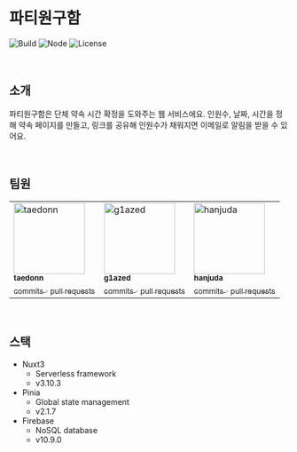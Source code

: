 # 파티원구함

![Build](https://img.shields.io/badge/Build-nuxt3-%2328CF8D)
![Node](https://img.shields.io/badge/Node-v18.+-%2324B524)
![License](https://img.shields.io/badge/License-MIT-blue.svg)

&nbsp;

## 소개

파티원구함은 단체 약속 시간 확정을 도와주는 웹 서비스에요. 인원수, 날짜, 시간을 정해 약속 페이지를 만들고, 링크를 공유해 인원수가 채워지면 이메일로 알림을 받을 수 있어요.

&nbsp;

## 팀원

<table>
  <tbody>
    <tr>
        <td valign="top" width="33.33%">
            <img src="https://avatars.githubusercontent.com/u/107545098?v=4" width="128px;" alt="taedonn"/><br/>
            <a href="https://github.com/taedonn">
                <sub><b>taedonn</b></sub>
            </a><br/>
            <a href="https://github.com/taedonn/partywonguham/commits?author=taedonn" title="Commits">
                <sub>commits</sub>
            </a> <sub>·</sub> 
            <a href="https://github.com/taedonn/partywonguham/pulls?q=taedonn" title="Pull Requests">
                <sub>pull requests</sub>
            </a>
        </td>
        <td valign="top" width="33.33%">
            <img src="https://avatars.githubusercontent.com/u/96365042?v=4" width="128px;" alt="g1azed"/><br/>
            <a href="https://github.com/g1azed">
                <sub><b>g1azed</b></sub>
            </a><br/>
            <a href="https://github.com/g1azed/partywonguham/commits?author=g1azed" title="Commits">
                <sub>commits</sub>
            </a> <sub>·</sub> 
            <a href="https://github.com/g1azed/partywonguham/pulls?q=g1azed" title="Pull Requests">
                <sub>pull requests</sub>
            </a>
        </td>
        <td valign="top" width="33.33%">
            <img src="https://avatars.githubusercontent.com/u/88708708?v=4" width="128px;" alt="hanjuda"/><br/>
            <a href="https://github.com/hanjuda">
                <sub><b>hanjuda</b></sub>
            </a><br/>
            <a href="https://github.com/hanjuda/partywonguham/commits?author=hanjuda" title="Commits">
                <sub>commits</sub>
            </a> <sub>·</sub> 
            <a href="https://github.com/hanjuda/partywonguham/pulls?q=hanjuda" title="Pull Requests">
                <sub>pull requests</sub>
            </a>
        </td>
    </tr>
  </tbody>
</table>

&nbsp;

## 스택

- Nuxt3
  - Serverless framework
  - v3.10.3
- Pinia
  - Global state management
  - v2.1.7
- Firebase
  - NoSQL database
  - v10.9.0